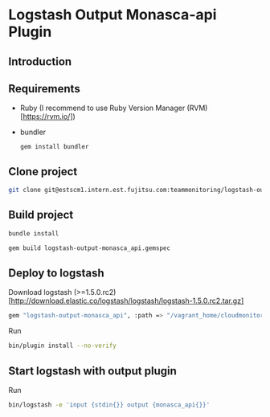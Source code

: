 # Logstash Output Monasca-api Plugin
## Introduction
## Requirements
* Ruby (I recommend to use Ruby Version Manager (RVM) [https://rvm.io/])
* bundler

  ```
  gem install bundler
  ```

## Clone project
```bash
git clone git@estscm1.intern.est.fujitsu.com:teammonitoring/logstash-output-monasca_api.git
```

## Build project
```bash
bundle install
```

```bash
gem build logstash-output-monasca_api.gemspec
```

## Deploy to logstash

Download logstash (>=1.5.0.rc2) [http://download.elastic.co/logstash/logstash/logstash-1.5.0.rc2.tar.gz]

```bash
gem "logstash-output-monasca_api", :path => "/vagrant_home/cloudmonitor/logstash-output-monasca_api"
```

Run
```bash
bin/plugin install --no-verify
```

## Start logstash with output plugin
Run
```bash
bin/logstash -e 'input {stdin{}} output {monasca_api{}}'
```